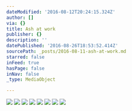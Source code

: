```yaml
---
dateModified: '2016-08-12T20:24:15.324Z'
author: []
via: {}
title: Ash at work
publisher: {}
description: ''
datePublished: '2016-08-26T18:53:52.414Z'
sourcePath: _posts/2016-08-11-ash-at-work.md
starred: false
inFeed: true
hasPage: false
inNav: false
_type: MediaObject

---
```

![](https://the-grid-user-content.s3-us-west-2.amazonaws.com/6234f7f3-f0ab-4957-bfcc-723de3b5debe.jpg)
![](https://the-grid-user-content.s3-us-west-2.amazonaws.com/58521021-6303-4922-8fdd-776b7f4e1776.jpg)
![](https://the-grid-user-content.s3-us-west-2.amazonaws.com/4177b3c3-1079-4f5c-ae03-eb28f35528bf.jpg)
![](https://the-grid-user-content.s3-us-west-2.amazonaws.com/3f76adc5-7e58-4444-8c49-045c4c3ac2ba.jpg)
![](https://the-grid-user-content.s3-us-west-2.amazonaws.com/e939b5b3-5966-4019-901c-3ea9ea763b03.jpg)
![](https://the-grid-user-content.s3-us-west-2.amazonaws.com/5a8ad27a-4113-42bd-a086-d679f512416f.jpg)
![](https://the-grid-user-content.s3-us-west-2.amazonaws.com/96de71e4-9a3d-4bc1-9059-39dcd653922b.jpg)
![](https://the-grid-user-content.s3-us-west-2.amazonaws.com/8d973524-fcad-4259-9d8e-7c61626a3525.jpg)
